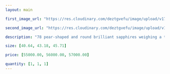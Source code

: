 ```yaml
---
layout: main

first_image_url: "https://res.cloudinary.com/deztgvefu/image/upload/v1723714890/forget-me-not-collection/necklaces/forget_me_not_lariat_necklace_diamond_and_pink_sapphire_nkpspltflrfmn_e_1_kuxbds.webp"

second_image_url: "https://res.cloudinary.com/deztgvefu/image/upload/v1723714890/forget-me-not-collection/necklaces/forget_me_not_lariat_necklace_diamond_and_pink_sapphire_nkpspltflrfmn_e_2_d2fc78.webp"

description: "78 pear-shaped and round brilliant sapphires weighing a total of approximately 8.61 carats and 99 marquise and round brilliant diamonds weighing a total of approximately 8.60 carats, set in platinum."

size: [40.64, 43.18, 45.71]

price: [55000.00, 56000.00, 57000.00]

quantity: [1, 1, 1]
---
```

